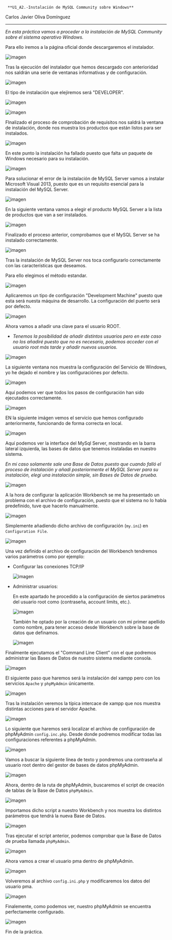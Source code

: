      **U1_A2.-Instalación de MySQL Community sobre Windows**

Carlos Javier Oliva Domínguez
****
*En esta práctica vamos a proceder a la instalación de MySQL Community sobre el sistema operativo Windows.*

Para ello iremos a la página oficial donde descargaremos el instalador.

![imagen](./img/1_download.png)

Tras la ejecución del instalador que hemos descargado con anterioridad nos saldrán una serie de ventanas informativas y de configuración.

![imagen](./img/2_install.png)

El tipo de instalación que elejiremos será "DEVELOPER".

![imagen](./img/3_install.png)

![imagen](./img/4_check.png)

FInalizado el proceso de comprobación de requisitos nos saldrá la ventana de instalación, donde nos muestra los productos que están listos para ser instalados.

![imagen](./img/6_rdi.png)

En este punto la instalación ha fallado puesto que falta un paquete de Windows necesario para su instalación.

![imagen](./img/7_error.png)

Para solucionar el error de la instalación de MySQL Server vamos a instalar Microsoft Visual 2013, puesto que es un requisito esencial para la instalación del MySQL Server.

![imagen](./img/8_virtual.png)

En la siguiente ventana vamos a elegir el producto MySQL Server a la lista de productos que van a ser instalados.

![imagen](./img/9_add.png)

Finalizado el proceso anterior, comprobamos que el MySQL Server se ha instalado correctamente.

![imagen](./img/10_fin.png)

Tras la instalación de MySQL Server nos toca configurarlo correctamente con las características que deseamos.

Para ello elegimos el método estandar.

![imagen](./img/12_conf.png)

Aplicaremos un tipo de configuración "Development Machine" puesto que esta será nuesta máquina de desarrollo. La configuración del puerto será por defecto.

![imagen](./img/13_conf.png)

Ahora vamos a añadir una clave para el usuario ROOT.

* *Tenemos la posibilidad de añadir distintos usuarios pero en este caso no los añadiré puesto que no es necesario, podemos acceder con el usuario root más tarde y añadir nuevos usuarios.*

![imagen](./img/14_pass.png)

La siguiente ventana nos muestra la configuración del Servicio de Windows, yo he dejado el nombre y las configuraciónes por defecto.

![imagen](./img/15_service.png)

Aquí podemos ver que todos los pasos de configuración han sido ejecutados correctamente.

![imagen](./img/16_apply.png)

EN la siguiente imágen vemos el servicio que hemos configurado anteriormente, funcionando de forma correcta en local.

![imagen](./img/17_localhost.png)

Aquí podemos ver la interface del MySql Server, mostrando en la barra lateral izquierda, las bases de datos que tenemos instaladas en nuestro sistema.

*En mi caso solamente sale una Base de Datos puesto que cuando falló el proceso de instalación y añadí posteriormente el MySQL Server para su instalación, elegí una instalación simple, sin Bases de Datos de prueba.*

![imagen](./img/18_if.png)

A la hora de configurar la aplicación Workbench se me ha presentado un problema con el archivo de configuración, puesto que el sistema no lo había predefinido, tuve que hacerlo manualmente.

![imagen](./img/23_problem_1.png)

Simplemente añadiendo dicho archivo de configuración (`my.ini`) en `Configuration File`.

![imagen](./img/24_problem2.png)

Una vez definido el archivo de configuración del Workbench tendremos varios parámetros como por ejemplo:
- Configurar las conexiones TCP/IP

  ![imagen](./img/22_conf.png)

- Administrar usuarios:

  En este apartado he procedido a la configuración de siertos parámetros del usuario root como (contraseña, account limits, etc.).

  ![imagen](./img/25_root.png)

  También he optado por la creación de un usuario con mi primer apellido como nombre, para tener acceso desde Workbench sobre la base de datos que definamos.

  ![imagen](./img/26_user.png)

Finalmente ejecutamos el "Command Line Client" con el que podremos administrar las Bases de Datos de nuestro sistema mediante consola.

![imagen](./img/19_shell.png)

El siguiente paso que haremos será la instalación del xampp pero con los servicios `Apache` y `phpMyAdmin`  únicamente.

![imagen](./img/20_xampp.png)

Tras la instalación veremos la típica intercace de xampp que nos muestra distintas acciones para el servidor Apache.

![imagen](./img/21_apache.png)

Lo siguiente que haremos será localizar el archivo de configuración de phpMyAdmin `config.inc.php`. Desde donde podremos modificar todas las configuraciones referentes a phpMyAdmin.

![imagen](./img/27_config.png)

Vamos a buscar la siguiente línea de texto y pondremos una contraseña al usuario root dentro del gestor de bases de datos phpMyAdmin.

![imagen](./img/28_pass.png)

Ahora, dentro de la ruta de phpMyAdmin, buscaremos el script de creación de tablas de la Base de Datos `phpMyAdmin`.

![imagen](./img/29_create_tables.png)

Importamos dicho script a nuestro Workbench y nos muestra los distintos parámetros que tendrá la nueva Base de Datos.

![imagen](./img/30_tables.png)

Tras ejecutar el script anterior, podemos comprobar que la Base de Datos de prueba llamada `phpMyAdmin`.

![imagen](./img/31_db.png)

Ahora vamos a crear el usuario pma dentro de phpMyAdmin.

![imagen](./img/32_pma.png)

Volveremos al archivo `config.ini.php` y modificaremos los datos del usuario pma.

![imagen](./img/33_pass_pma.png)

Finalemente, como podemos ver, nuestro phpMyAdmin se encuentra perfectamente configurado.

![imagen](./img/34_final.png)

Fin de la práctica.
